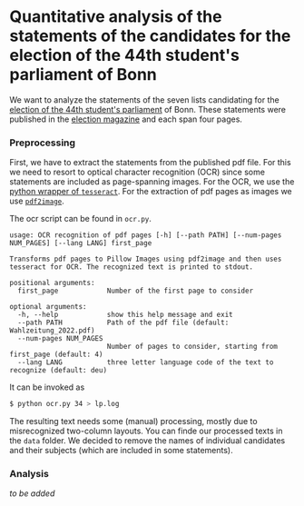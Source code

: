 # Quantitative analysis of the statements of the candidates for the election of the 44th student's parliament of Bonn

We want to analyze the statements of the seven lists candidating for the [election of the 44th student's parliament](https://wahlen.uni-bonn.de) of Bonn.
These statements were published in the [election magazine](https://wahlen.uni-bonn.de/content/dokumente/2022/Wahlzeitung_2022.pdf) and each span four pages.

### Preprocessing

First, we have to extract the statements from the published pdf file.
For this we need to resort to optical character recognition (OCR) since some statements are included as page-spanning images. For the OCR, we use the [python wrapper of `tesseract`](https://pypi.org/project/pytesseract/). For the extraction of pdf pages as images we use [`pdf2image`](https://pypi.org/project/pdf2image/).

The ocr script can be found in `ocr.py`.
```
usage: OCR recognition of pdf pages [-h] [--path PATH] [--num-pages NUM_PAGES] [--lang LANG] first_page

Transforms pdf pages to Pillow Images using pdf2image and then uses tesseract for OCR. The recognized text is printed to stdout.

positional arguments:
  first_page            Number of the first page to consider

optional arguments:
  -h, --help            show this help message and exit
  --path PATH           Path of the pdf file (default: Wahlzeitung_2022.pdf)
  --num-pages NUM_PAGES
                        Number of pages to consider, starting from first_page (default: 4)
  --lang LANG           three letter language code of the text to recognize (default: deu)
```

It can be invoked as
```bash
$ python ocr.py 34 > lp.log
```

The resulting text needs some (manual) processing, mostly due to misrecognized two-column layouts. You can finde our processed texts in the `data` folder. We decided to remove the names of individual candidates and their subjects (which are included in some statements).

### Analysis
*to be added*
